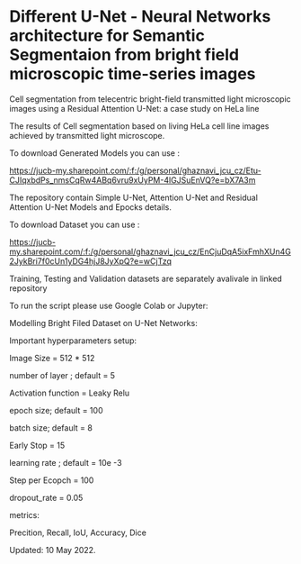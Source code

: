 # Different U-Net - Neural Networks architecture for Semantic Segmentaion from bright field microscopic time-series images
Cell segmentation from telecentric bright-field transmitted light microscopic images using a Residual Attention U-Net:
a case study on HeLa line

The results of Cell segmentation based on living HeLa cell line images achieved by transmitted light microscope.

To download Generated Models you can use :

https://jucb-my.sharepoint.com/:f:/g/personal/ghaznavi_jcu_cz/Etu-CJIqxbdPs_nmsCqRw4ABq6vru9xUyPM-4lGJSuEnVQ?e=bX7A3m


The repository contain Simple U-Net, Attention U-Net and Residual Attention U-Net Models and Epocks details.


To download Dataset you can use :

https://jucb-my.sharepoint.com/:f:/g/personal/ghaznavi_jcu_cz/EnCjuDqA5ixFmhXUn4G2JykBri7f0cUn1yDG4hjJ8JyXpQ?e=wCjTzq

Training, Testing and Validation datasets are separately avalivale in linked repository


To run the script please use Google Colab or Jupyter:


Modelling Bright Filed Dataset on U-Net Networks:

Important hyperparameters setup:

 Image Size  = 512 * 512
 
 number of layer ; default = 5
 
 Activation function = Leaky Relu

 epoch size; default = 100

 batch size; default = 8

 Early Stop = 15

 learning rate ; default = 10e -3
 
 Step per Ecopch = 100

 dropout_rate = 0.05


metrics:

Precition, Recall, IoU, Accuracy, Dice 


Updated: 10 May 2022.

